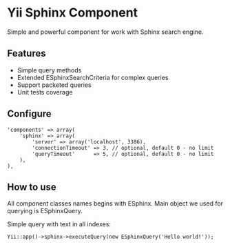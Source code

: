Yii Sphinx Component
====================

Simple and powerful component for work with Sphinx search engine.

Features
--------

* Simple query methods
* Extended ESphinxSearchCriteria for complex queries
* Support packeted queries
* Unit tests coverage


Configure
----------

```
'components' => array(
    'sphinx' => array(
        'server' => array('localhost', 3386),
        'connectionTimeout' => 3, // optional, default 0 - no limit
        'queryTimeout'      => 5, // optional, default 0 - no limit
    ),
),
```


How to use
----------

All component classes names begins with ESphinx.
Main object we used for querying is ESphinxQuery.

Simple query with text in all indexes:
```
Yii::app()->sphinx->executeQuery(new ESphinxQuery('Hello world!'));
```